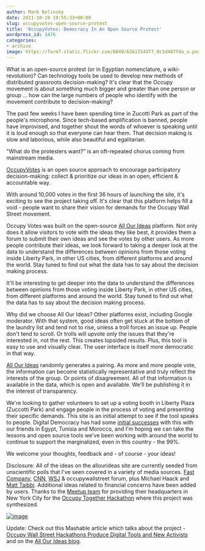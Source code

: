 ```yaml
---
author: Mark Belinsky
date: 2011-10-19 19:55:33+00:00
slug: occupyvotes-open-source-protest
title: 'OccupyVotes: Democracy In An Open Source Protest'
wordpress_id: 3476
categories:
- archive
image: https://farm7.static.flickr.com/6040/6261154377_0c1d487fda_o.png
---
```


What is an open-source protest (or in Egyptian nomenclature, a wiki-revolution)? Can technology tools be used to develop new methods of distributed grassroots decision-making? It's clear that the Occupy movement is about something much bigger and greater than one person or group ... how can the large numbers of people who identify with the movement contribute to decision-making?



The past few weeks I have been spending time in Zucotti Park as part of the people's microphone. Since tech-based amplification is banned, people have improvised, and together shout the words of whoever is speaking until it is loud enough so that everyone can hear them. That decision making is slow and laborious, while also beautiful and egalitarian.

"What do the protesters want?" is an oft-repeated chorus coming from mainstream media.

[OccupyVotes](http://bit.ly/r2NNGd) is an open source approach to encourage participatory decision-making: collect & prioritize our ideas in an open, efficient & accountable way.

With around 10,000 votes in the first 36 hours of launching the site, it's exciting to see the project taking off. It's clear that this platform helps fill a void - people want to share their vision for demands for the Occupy Wall Street movement.

Occupy Votes was built on the open-source [All Our Ideas](http://allourideas.org/) platform. Not only does it allow visitors to vote with the ideas they like best, it provides them a forum to submit their own ideas and see the votes by other users. As more people contribute their ideas, we look forward to taking a deeper look at the data to understand the differences between opinions from those voting inside Liberty Park, in other US cities, from different platforms and around the world. Stay tuned to find out what the data has to say about the decision making process.

It'll be interesting to get deeper into the data to understand the differences between opinions from those voting inside Liberty Park, in other US cities, from different platforms and around the world. Stay tuned to find out what the data has to say about the decision making process.

Why did we choose All Our Ideas? Other platforms exist, including Google moderator. With that system, good ideas often get stuck at the bottom of the laundry list and tend not to rise, unless a troll forces an issue up. People don't tend to scroll. Or trolls will upvote only the issues that they're interested in, not the rest. This creates lopsided results. Plus, this tool is easy to use and visually clear. The user interface is itself more democratic in that way.

[All Our Ideas](http://allourideas.org/) randomly generates a pairing. As more and more people vote, the information can become statistically representative and truly reflect the interests of the group. Or points of disagreement. All of that information is available in the data, which is open and available. We'll be publishing it in the interest of transparency.

We're looking to gather volunteers to set up a voting booth in Liberty Plaza (Zuccotti Park) and engage people in the process of voting and presenting their specific demands. This site is an initial attempt to see if the tool speaks to people. Digital Democracy has had some [initial successes](http://digital-democracy.org/2011/02/02/choose-your-democracy-in-egypt/) with this with our friends in Egypt, Tunisia and Morocco, and I'm hoping we can take the lessons and open source tools we've been working with around the world to continue to support the marginalized, even in this country - the 99%.

We welcome your thoughts, feedback and - of course - your ideas!

Disclosure: All of the ideas on the allourideas site are currently seeded from unscientific polls that I've seen covered in a variety of media sources. [Fast Company](http://www.fastcompany.com/1789018/occupy-wall-street-demographics-statistics?partner=gnews), [CNN](http://www.cnn.com/2011/10/14/opinion/kohn-occupy-protest/index.html), [WSJ](http://online.wsj.com/article/SB10001424052970204479504576637082965745362.html) & occupywallstreet forum, plus Michael Haack and [Matt Taibbi](http://www.rollingstone.com/politics/blogs/taibblog). Additional ideas related to financial concerns have been added by users. Thanks to the [Meetup team](http://www.meetup.com/occupytogether/) for providing their headquarters in New York City for the [Occupy Together Hackathon](http://www.meetup.com/occupytogether/New-York-NY/406522/) where this project was synthesized.

[![image](https://farm7.static.flickr.com/6040/6261154377_0c1d487fda_o.png)](http://bit.ly/r2NNGd)

Update: Check out this Mashable article which talks about the project - [Occupy Wall Street Hackathons Produce Digital Tools and New Activists](http://mashable.com/2011/10/19/occupy-wall-street-hackathons-2/) and on the [All Our Ideas blog](http://blog.allourideas.org/post/11664873879/occupy-wall-street).


